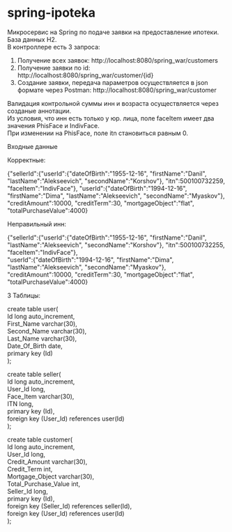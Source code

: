 # spring-ipoteka
Микросервис на Spring по подаче заявки на предоставление ипотеки. 
База данных H2.<br>
В контроллере есть 3 запроса: <br>
1. Получение всех заявок:     http://localhost:8080/spring_war/customers 
2. Получение заявки по id:    http://localhost:8080/spring_war/customer/{id}
3. Создание заявки, передача параметров осуществляется в json формате через Postman:   http://localhost:8080/spring_war/customer<br>


Валидация контрольной суммы инн и возраста осуществляется через созданые аннотации.<br>
Из условия, что инн есть только у юр. лица, поле faceItem имеет два значения PhisFace и IndivFace.<br>
При изменении на PhisFace, поле itn становиться равным 0.<br>  

Входные данные 

Корректные:

{"sellerId":{"userId":{"dateOfBirth":"1955-12-16",
"firstName":"Danil",
"lastName":"Alekseevich",
"secondName":"Korshov"},
"itn":500100732259,
"faceItem":"IndivFace"},
"userId":{"dateOfBirth":"1994-12-16",
"firstName":"Dima",
"lastName":"Alekseevich",
"secondName":"Myaskov"},
"creditAmount":10000,
"creditTerm":30,
"mortgageObject":"flat",
"totalPurchaseValue":4000}

Неправильный инн:

{"sellerId":{"userId":{"dateOfBirth":"1955-12-16",
"firstName":"Danil",
"lastName":"Alekseevich",
"secondName":"Korshov"},
"itn":500100732255,
"faceItem":"IndivFace"},     
"userId":{"dateOfBirth":"1994-12-16",
"firstName":"Dima",
"lastName":"Alekseevich",
"secondName":"Myaskov"},
"creditAmount":10000,
"creditTerm":30,
"mortgageObject":"flat",
"totalPurchaseValue":4000}

3 Таблицы:

create table user(<br>
Id long auto_increment,<br>
First_Name varchar(30),<br>
Second_Name varchar(30),<br>
Last_Name varchar(30),<br>
Date_Of_Birth date,<br>
primary key (Id)<br>
);<br>


create table seller(<br>
Id long auto_increment,<br>
User_Id long,<br>
Face_Item varchar(30),<br>
ITN long,<br>
primary key (Id),<br>
foreign key (User_Id) references user(Id)<br>
);<br>

create table customer(<br>
Id long auto_increment,<br>
User_Id long,<br>
Credit_Amount varchar(30),<br>
Credit_Term int,<br>
Mortgage_Object varchar(30),<br>
Total_Purchase_Value int,<br>
Seller_Id long,<br>
primary key (Id),<br>
foreign key (Seller_Id) references seller(Id),<br>
foreign key (User_Id) references user(Id)<br>
);<br>
